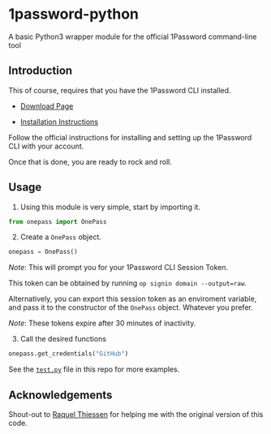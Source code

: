 # 1password-python
A basic Python3 wrapper module for the official 1Password command-line tool

## Introduction

This of course, requires that you have the 1Password CLI installed.

* [Download Page](https://app-updates.agilebits.com/product_history/CLI)

* [Installation Instructions](https://support.1password.com/command-line-getting-started/)

Follow the official instructions for installing and setting up the 1Password CLI with your account.

Once that is done, you are ready to rock and roll.

## Usage

1. Using this module is very simple, start by importing it.

```Python
from onepass import OnePass
```

2. Create a `OnePass` object.

```Python
onepass = OnePass()
```

*Note*: This will prompt you for your 1Password CLI Session Token.

This token can be obtained by running `op signin domain --output=raw`.

Alternatively, you can export this session token as an enviroment variable,
and pass it to the constructor of the `OnePass` object. Whatever you prefer.

*Note*: These tokens expire after 30 minutes of inactivity.

3. Call the desired functions

```Python
onepass.get_credentials("GitHub")
```

See the [`test.py`](https://github.com/DiljotSG/1password-python/blob/master/test.py) file in this repo for more examples.

## Acknowledgements

Shout-out to [Raquel Thiessen](https://github.com/raquelthiessen) for helping me with the original version of this code.

